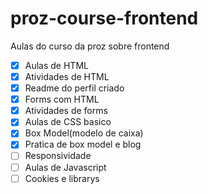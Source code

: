 # proz-course-frontend
Aulas do curso da proz sobre frontend
- [x] Aulas de HTML
- [x] Atividades de HTML
- [x] Readme do perfil criado
- [x] Forms com HTML
- [x] Atividades de forms 
- [x] Aulas de CSS basico 
- [x] Box Model(modelo de caixa)
- [x] Pratica de box model e blog
- [ ] Responsividade
- [ ] Aulas de Javascript
- [ ] Cookies e librarys
